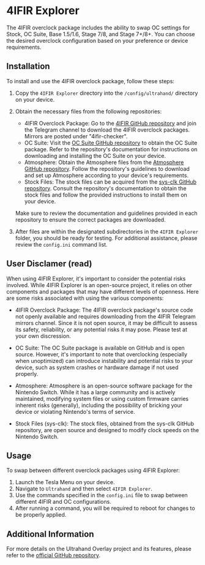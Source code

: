 # 4IFIR Explorer

The 4IFIR overclock package includes the ability to swap OC settings for Stock, OC Suite, Base 1.5/1.6, Stage 7/8, and Stage 7+/8+. You can choose the desired overclock configuration based on your preference or device requirements.

## Installation

To install and use the 4IFIR overclock package, follow these steps:

1. Copy the `4IFIR Explorer` directory into the `/config/ultrahand/` directory on your device.
2. Obtain the necessary files from the following repositories:

   - 4IFIR Overclock Package: Go to the [4IFIR GitHub repository](https://github.com/rashevskyv/4IFIR/blob/main/README_ENG.md) and join the Telegram channel to download the 4IFIR overclock packages. Mirrors are posted under "4ifir-checker".
   - OC Suite: Visit the [OC Suite GitHub repository](https://github.com/hanai3Bi/Switch-OC-Suite) to obtain the OC Suite package. Refer to the repository's documentation for instructions on downloading and installing the OC Suite on your device.
   - Atmosphere: Obtain the Atmosphere files from the [Atmosphere GitHub repository](https://github.com/Atmosphere-NX/Atmosphere). Follow the repository's guidelines to download and set up Atmosphere according to your device's requirements.
   - Stock Files: The stock files can be acquired from the [sys-clk GitHub repository](https://github.com/retronx-team/sys-clk). Consult the repository's documentation to obtain the stock files and follow the provided instructions to install them on your device.

   Make sure to review the documentation and guidelines provided in each repository to ensure the correct packages are downloaded.
3. After files are within the designated subdirectories in the `4IFIR Explorer` folder, you should be ready for testing.  For additional assistance, please review the `config.ini` command list.

## User Disclamer (read)

When using 4IFIR Explorer, it's important to consider the potential risks involved. While 4IFIR Explorer is an open-source project, it relies on other components and packages that may have different levels of openness. Here are some risks associated with using the various components:

- 4IFIR Overclock Package: The 4IFIR overclock package's source code not openly available and requires downloading from the 4IFIR Telegram mirrors channel. Since it is not open source, it may be difficult to assess its safety, reliability, or any potential risks it may pose. Please test at your own discression.

- OC Suite: The OC Suite package is available on GitHub and is open source. However, it's important to note that overclocking (especially when unoptimized) can introduce instability and potential risks to your device, such as system crashes or hardware damage if not used properly.

- Atmosphere: Atmosphere is an open-source software package for the Nintendo Switch. While it has a large community and is actively maintained, modifying system files or using custom firmware carries inherent risks (generally), including the possibility of bricking your device or violating Nintendo's terms of service.

- Stock Files (sys-clk): The stock files, obtained from the sys-clk GitHub repository, are open source and designed to modify clock speeds on the Nintendo Switch.

## Usage

To swap between different overclock packages using 4IFIR Explorer:

1. Launch the Tesla Menu on your device.
2. Navigate to `Ultrahand` and then select `4IFIR Explorer`.
3. Use the commands specified in the `config.ini` file to swap between different 4IFIR and OC configurations.
4. After running a command, you will be required to reboot for changes to be properly applied.

## Additional Information

For more details on the Ultrahand Overlay project and its features, please refer to the [official GitHub repository](https://github.com/ppkantorski/Ultrahand-Overlay).
